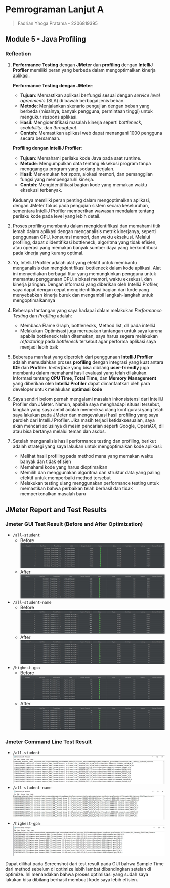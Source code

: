 # Pemrograman Lanjut A
> Fadrian Yhoga Pratama - 2206819395

## Module 5 - Java Profiling
### Reflection 
1. **Performance Testing** dengan **JMeter** dan **profiling** dengan **IntelliJ Profiler** memiliki peran yang berbeda dalam mengoptimalkan kinerja aplikasi.

    **Performance Testing dengan JMeter**:
    - **Tujuan**: Memastikan aplikasi berfungsi sesuai dengan *service level agreements* (SLA) di bawah berbagai jenis beban.
    - **Metode**: Menjalankan skenario pengujian dengan beban yang berbeda (misalnya, banyak pengguna, permintaan tinggi) untuk mengukur respons aplikasi.
    - **Hasil**: Mengidentifikasi masalah kinerja seperti *bottleneck*, *scalability*, dan *throughput*.
    - **Contoh**: Memastikan aplikasi web dapat menangani 1000 pengguna secara bersamaan.

    **Profiling dengan IntelliJ Profiler**:
    - **Tujuan**: Memahami perilaku kode Java pada saat runtime.
    - **Metode**: Mengumpulkan data tentang eksekusi program tanpa mengganggu program yang sedang berjalan.
    - **Hasil**: Menemukan *hot spots*, alokasi memori, dan pemanggilan fungsi yang mempengaruhi kinerja.
    - **Contoh**: Mengidentifikasi bagian kode yang memakan waktu eksekusi terbanyak.

    Keduanya memiliki peran penting dalam mengoptimalkan aplikasi, dengan JMeter fokus pada pengujian sistem secara keseluruhan, sementara IntelliJ Profiler memberikan wawasan mendalam tentang perilaku kode pada level yang lebih detail.

2. Proses profiling membantu dalam mengidentifikasi dan memahami titik lemah dalam aplikasi dengan menganalisis metrik kinerjanya, seperti penggunaan CPU, konsumsi memori, dan waktu eksekusi. Melalui profiling, dapat diidentifikasi bottleneck, algoritma yang tidak efisien, atau operasi yang memakan banyak sumber daya yang berkontribusi pada kinerja yang kurang optimal.
3. Ya, IntelliJ Profiler adalah alat yang efektif untuk membantu menganalisis dan mengidentifikasi bottleneck dalam kode aplikasi. Alat ini menyediakan berbagai fitur yang memungkinkan pengguna untuk memantau penggunaan CPU, alokasi memori, waktu eksekusi, dan kinerja jaringan. Dengan informasi yang diberikan oleh IntelliJ Profiler, saya dapat dengan cepat mengidentifikasi bagian dari kode yang menyebabkan kinerja buruk dan mengambil langkah-langkah untuk mengoptimalkannya
4. Beberapa tantangan yang saya hadapai dalam melakukan _Performance Testing_ dan _Profiling_ adalah:
    - Membaca Flame Graph, bottlenecks, Method list, dll pada intelliJ
    - Melakukan Optimisasi juga merupakan tantangan untuk saya karena apabila bottleneck telah ditemukan, saya harus segera melakukan _refactoring_ pada _bottleneck_ tersebut agar performa aplikasi saya menjadi lebih baik
5. Beberapa manfaat yang diperoleh dari penggunaan **IntelliJ Profiler** adalah memudahkan proses **profiling** dengan integrasi yang kuat antara **IDE** dan **Profiler**. _Ineterface_ yang bisa dibilang **user-friendly** juga membantu dalam memahami hasil evaluasi yang telah dilakukan. Informasi tentang **CPU Time**, **Total Time**, dan **Memory Management** yang diberikan oleh **IntelliJ Profiler** dapat dimanfaatkan oleh para developer untuk melakukan **optimasi kode**
6. Saya sendiri belom pernah mengalami masalah inkonsistensi dari IntelliJ Profiler dan JMeter. Namun, apabila saya menghadapi situasi tersebut, langkah yang saya ambil adalah memeriksa ulang konfigurasi yang telah saya lakukan pada JMeter dan mengevaluasi hasil profiling yang saya peroleh dari IntelliJ Profiler. Jika masih terjadi ketidaksesuaian, saya akan mencari solusinya di mesin pencarian seperti Google, OperaGX, dll atau bisa bertanya melalui teman dan asdos.
7. Setelah menganalisis hasil performance testing dan profiling, berikut adalah strategi yang saya lakukan untuk mengoptimalkan kode aplikasi:
    - Melihat hasil profiling pada method mana yang memakan waktu banyak dan tidak efisien
    - Memahami kode yang harus dioptimalkan
    - Memilih dan menggunakan algoritma dan struktur data yang paling efektif untuk memperbaiki method tersebut
    - Melakukan testing ulang menggunakan performance testing untuk memastikan bahwa perbaikan telah berhasil dan tidak memperkenalkan masalah baru

## JMeter Report and Test Results
### Jmeter GUI Test Result (Before and After Optimization)
- `/all-student`
  - Before
  ![all-student-before.jpg](src%2Fimg%2Fall-student-before.jpg)
  - After
  ![all-student-after.jpg](src%2Fimg%2Fall-student-after.jpg)
- `/all-student-name`
  - Before
  ![all-student-name-before.jpg](src%2Fimg%2Fall-student-name-before.jpg)
  - After
  ![all-student-name-after.jpg](src%2Fimg%2Fall-student-name-after.jpg)
- `/highest-gpa`
  - Before
  ![highest-gpa-before.jpg](src%2Fimg%2Fhighest-gpa-before.jpg)
  - After
  ![highest-gpa-after.jpg](src%2Fimg%2Fhighest-gpa-after.jpg)

### Jmeter Command Line Test Result
- `/all-student`
![ts1.jpg](src%2Fimg%2Fts1.jpg)
- `/all-student-name`
![ts2.jpg](src%2Fimg%2Fts2.jpg)
- `/highest-gpa`
![ts3.jpg](src%2Fimg%2Fts3.jpg)

Dapat dilihat pada Screenshot dari test result pada GUI bahwa Sample Time dari method sebelum di optimize lebih lambat dibandingkan setelah di optimize. Ini menandakan bahwa proses optimisasi yang sudah saya lakukan bisa dibilang berhasil membuat kode saya lebih efisien.